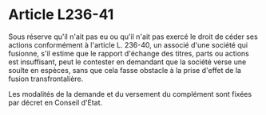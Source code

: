 # Article L236-41

Sous réserve qu'il n'ait pas eu ou qu'il n'ait pas exercé le droit de céder ses actions conformément à l'article L. 236-40, un associé d'une société qui fusionne, s'il estime que le rapport d'échange des titres, parts ou actions est insuffisant, peut le contester en demandant que la société verse une soulte en espèces, sans que cela fasse obstacle à la prise d'effet de la fusion transfrontalière.

Les modalités de la demande et du versement du complément sont fixées par décret en Conseil d'Etat.
